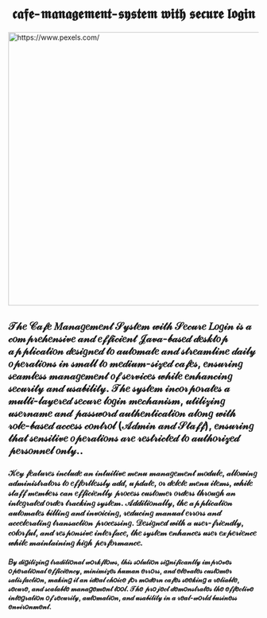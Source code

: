 
<h1 align="center">𝖈𝖆𝖋𝖊-𝖒𝖆𝖓𝖆𝖌𝖊𝖒𝖊𝖓𝖙-𝖘𝖞𝖘𝖙𝖊𝖒 𝖜𝖎𝖙𝖍 𝖘𝖊𝖈𝖚𝖗𝖊 𝖑𝖔𝖌𝖎𝖓</h1>
<img src="https://images.unsplash.com/photo-1449198063792-7d754d6f3c80?ixlib=rb-4.0.3&ixid=MnwxMjA3fDB8MHxwaG90by1wYWdlfHx8fGVufDB8fHx8&auto=format&fit=crop&w=1171&q=80" height=550 width=1000 alt="https://www.pexels.com/"/>
<br>
<h2 align="left">𝒯𝒽𝑒 𝒞𝒶𝒻𝑒 𝑀𝒶𝓃𝒶𝑔𝑒𝓂𝑒𝓃𝓉 𝒮𝓎𝓈𝓉𝑒𝓂 𝓌𝒾𝓉𝒽 𝒮𝑒𝒸𝓊𝓇𝑒 𝐿𝑜𝑔𝒾𝓃 𝒾𝓈 𝒶 𝒸𝑜𝓂𝓅𝓇𝑒𝒽𝑒𝓃𝓈𝒾𝓋𝑒 𝒶𝓃𝒹 𝑒𝒻𝒻𝒾𝒸𝒾𝑒𝓃𝓉 𝒥𝒶𝓋𝒶-𝒷𝒶𝓈𝑒𝒹 𝒹𝑒𝓈𝓀𝓉𝑜𝓅 𝒶𝓅𝓅𝓁𝒾𝒸𝒶𝓉𝒾𝑜𝓃 𝒹𝑒𝓈𝒾𝑔𝓃𝑒𝒹 𝓉𝑜 𝒶𝓊𝓉𝑜𝓂𝒶𝓉𝑒 𝒶𝓃𝒹 𝓈𝓉𝓇𝑒𝒶𝓂𝓁𝒾𝓃𝑒 𝒹𝒶𝒾𝓁𝓎 𝑜𝓅𝑒𝓇𝒶𝓉𝒾𝑜𝓃𝓈 𝒾𝓃 𝓈𝓂𝒶𝓁𝓁 𝓉𝑜 𝓂𝑒𝒹𝒾𝓊𝓂-𝓈𝒾𝓏𝑒𝒹 𝒸𝒶𝒻𝑒𝓈, 𝑒𝓃𝓈𝓊𝓇𝒾𝓃𝑔 𝓈𝑒𝒶𝓂𝓁𝑒𝓈𝓈 𝓂𝒶𝓃𝒶𝑔𝑒𝓂𝑒𝓃𝓉 𝑜𝒻 𝓈𝑒𝓇𝓋𝒾𝒸𝑒𝓈 𝓌𝒽𝒾𝓁𝑒 𝑒𝓃𝒽𝒶𝓃𝒸𝒾𝓃𝑔 𝓈𝑒𝒸𝓊𝓇𝒾𝓉𝓎 𝒶𝓃𝒹 𝓊𝓈𝒶𝒷𝒾𝓁𝒾𝓉𝓎. 𝒯𝒽𝑒 𝓈𝓎𝓈𝓉𝑒𝓂 𝒾𝓃𝒸𝑜𝓇𝓅𝑜𝓇𝒶𝓉𝑒𝓈 𝒶 𝓂𝓊𝓁𝓉𝒾-𝓁𝒶𝓎𝑒𝓇𝑒𝒹 𝓈𝑒𝒸𝓊𝓇𝑒 𝓁𝑜𝑔𝒾𝓃 𝓂𝑒𝒸𝒽𝒶𝓃𝒾𝓈𝓂, 𝓊𝓉𝒾𝓁𝒾𝓏𝒾𝓃𝑔 𝓊𝓈𝑒𝓇𝓃𝒶𝓂𝑒 𝒶𝓃𝒹 𝓅𝒶𝓈𝓈𝓌𝑜𝓇𝒹 𝒶𝓊𝓉𝒽𝑒𝓃𝓉𝒾𝒸𝒶𝓉𝒾𝑜𝓃 𝒶𝓁𝑜𝓃𝑔 𝓌𝒾𝓉𝒽 𝓇𝑜𝓁𝑒-𝒷𝒶𝓈𝑒𝒹 𝒶𝒸𝒸𝑒𝓈𝓈 𝒸𝑜𝓃𝓉𝓇𝑜𝓁 (𝒜𝒹𝓂𝒾𝓃 𝒶𝓃𝒹 𝒮𝓉𝒶𝒻𝒻), 𝑒𝓃𝓈𝓊𝓇𝒾𝓃𝑔 𝓉𝒽𝒶𝓉 𝓈𝑒𝓃𝓈𝒾𝓉𝒾𝓋𝑒 𝑜𝓅𝑒𝓇𝒶𝓉𝒾𝑜𝓃𝓈 𝒶𝓇𝑒 𝓇𝑒𝓈𝓉𝓇𝒾𝒸𝓉𝑒𝒹 𝓉𝑜 𝒶𝓊𝓉𝒽𝑜𝓇𝒾𝓏𝑒𝒹 𝓅𝑒𝓇𝓈𝑜𝓃𝓃𝑒𝓁 𝑜𝓃𝓁𝓎..</h2>
<h3 align="left">𝒦𝑒𝓎 𝒻𝑒𝒶𝓉𝓊𝓇𝑒𝓈 𝒾𝓃𝒸𝓁𝓊𝒹𝑒 𝒶𝓃 𝒾𝓃𝓉𝓊𝒾𝓉𝒾𝓋𝑒 𝓂𝑒𝓃𝓊 𝓂𝒶𝓃𝒶𝑔𝑒𝓂𝑒𝓃𝓉 𝓂𝑜𝒹𝓊𝓁𝑒, 𝒶𝓁𝓁𝑜𝓌𝒾𝓃𝑔 𝒶𝒹𝓂𝒾𝓃𝒾𝓈𝓉𝓇𝒶𝓉𝑜𝓇𝓈 𝓉𝑜 𝑒𝒻𝒻𝑜𝓇𝓉𝓁𝑒𝓈𝓈𝓁𝓎 𝒶𝒹𝒹, 𝓊𝓅𝒹𝒶𝓉𝑒, 𝑜𝓇 𝒹𝑒𝓁𝑒𝓉𝑒 𝓂𝑒𝓃𝓊 𝒾𝓉𝑒𝓂𝓈, 𝓌𝒽𝒾𝓁𝑒 𝓈𝓉𝒶𝒻𝒻 𝓂𝑒𝓂𝒷𝑒𝓇𝓈 𝒸𝒶𝓃 𝑒𝒻𝒻𝒾𝒸𝒾𝑒𝓃𝓉𝓁𝓎 𝓅𝓇𝑜𝒸𝑒𝓈𝓈 𝒸𝓊𝓈𝓉𝑜𝓂𝑒𝓇 𝑜𝓇𝒹𝑒𝓇𝓈 𝓉𝒽𝓇𝑜𝓊𝑔𝒽 𝒶𝓃 𝒾𝓃𝓉𝑒𝑔𝓇𝒶𝓉𝑒𝒹 𝑜𝓇𝒹𝑒𝓇 𝓉𝓇𝒶𝒸𝓀𝒾𝓃𝑔 𝓈𝓎𝓈𝓉𝑒𝓂. 𝒜𝒹𝒹𝒾𝓉𝒾𝑜𝓃𝒶𝓁𝓁𝓎, 𝓉𝒽𝑒 𝒶𝓅𝓅𝓁𝒾𝒸𝒶𝓉𝒾𝑜𝓃 𝒶𝓊𝓉𝑜𝓂𝒶𝓉𝑒𝓈 𝒷𝒾𝓁𝓁𝒾𝓃𝑔 𝒶𝓃𝒹 𝒾𝓃𝓋𝑜𝒾𝒸𝒾𝓃𝑔, 𝓇𝑒𝒹𝓊𝒸𝒾𝓃𝑔 𝓂𝒶𝓃𝓊𝒶𝓁 𝑒𝓇𝓇𝑜𝓇𝓈 𝒶𝓃𝒹 𝒶𝒸𝒸𝑒𝓁𝑒𝓇𝒶𝓉𝒾𝓃𝑔 𝓉𝓇𝒶𝓃𝓈𝒶𝒸𝓉𝒾𝑜𝓃 𝓅𝓇𝑜𝒸𝑒𝓈𝓈𝒾𝓃𝑔. 𝒟𝑒𝓈𝒾𝑔𝓃𝑒𝒹 𝓌𝒾𝓉𝒽 𝒶 𝓊𝓈𝑒𝓇-𝒻𝓇𝒾𝑒𝓃𝒹𝓁𝓎, 𝒸𝑜𝓁𝑜𝓇𝒻𝓊𝓁, 𝒶𝓃𝒹 𝓇𝑒𝓈𝓅𝑜𝓃𝓈𝒾𝓋𝑒 𝒾𝓃𝓉𝑒𝓇𝒻𝒶𝒸𝑒, 𝓉𝒽𝑒 𝓈𝓎𝓈𝓉𝑒𝓂 𝑒𝓃𝒽𝒶𝓃𝒸𝑒𝓈 𝓊𝓈𝑒𝓇 𝑒𝓍𝓅𝑒𝓇𝒾𝑒𝓃𝒸𝑒 𝓌𝒽𝒾𝓁𝑒 𝓂𝒶𝒾𝓃𝓉𝒶𝒾𝓃𝒾𝓃𝑔 𝒽𝒾𝑔𝒽 𝓅𝑒𝓇𝒻𝑜𝓇𝓂𝒶𝓃𝒸𝑒.</h3>
<h4 align="left">𝐵𝓎 𝒹𝒾𝑔𝒾𝓉𝒾𝓏𝒾𝓃𝑔 𝓉𝓇𝒶𝒹𝒾𝓉𝒾𝑜𝓃𝒶𝓁 𝓌𝑜𝓇𝓀𝒻𝓁𝑜𝓌𝓈, 𝓉𝒽𝒾𝓈 𝓈𝑜𝓁𝓊𝓉𝒾𝑜𝓃 𝓈𝒾𝑔𝓃𝒾𝒻𝒾𝒸𝒶𝓃𝓉𝓁𝓎 𝒾𝓂𝓅𝓇𝑜𝓋𝑒𝓈 𝑜𝓅𝑒𝓇𝒶𝓉𝒾𝑜𝓃𝒶𝓁 𝑒𝒻𝒻𝒾𝒸𝒾𝑒𝓃𝒸𝓎, 𝓂𝒾𝓃𝒾𝓂𝒾𝓏𝑒𝓈 𝒽𝓊𝓂𝒶𝓃 𝑒𝓇𝓇𝑜𝓇𝓈, 𝒶𝓃𝒹 𝑒𝓁𝑒𝓋𝒶𝓉𝑒𝓈 𝒸𝓊𝓈𝓉𝑜𝓂𝑒𝓇 𝓈𝒶𝓉𝒾𝓈𝒻𝒶𝒸𝓉𝒾𝑜𝓃, 𝓂𝒶𝓀𝒾𝓃𝑔 𝒾𝓉 𝒶𝓃 𝒾𝒹𝑒𝒶𝓁 𝒸𝒽𝑜𝒾𝒸𝑒 𝒻𝑜𝓇 𝓂𝑜𝒹𝑒𝓇𝓃 𝒸𝒶𝒻𝑒𝓈 𝓈𝑒𝑒𝓀𝒾𝓃𝑔 𝒶 𝓇𝑒𝓁𝒾𝒶𝒷𝓁𝑒, 𝓈𝑒𝒸𝓊𝓇𝑒, 𝒶𝓃𝒹 𝓈𝒸𝒶𝓁𝒶𝒷𝓁𝑒 𝓂𝒶𝓃𝒶𝑔𝑒𝓂𝑒𝓃𝓉 𝓉𝑜𝑜𝓁. 𝒯𝒽𝑒 𝓅𝓇𝑜𝒿𝑒𝒸𝓉 𝒹𝑒𝓂𝑜𝓃𝓈𝓉𝓇𝒶𝓉𝑒𝓈 𝓉𝒽𝑒 𝑒𝒻𝒻𝑒𝒸𝓉𝒾𝓋𝑒 𝒾𝓃𝓉𝑒𝑔𝓇𝒶𝓉𝒾𝑜𝓃 𝑜𝒻 𝓈𝑒𝒸𝓊𝓇𝒾𝓉𝓎, 𝒶𝓊𝓉𝑜𝓂𝒶𝓉𝒾𝑜𝓃, 𝒶𝓃𝒹 𝓊𝓈𝒶𝒷𝒾𝓁𝒾𝓉𝓎 𝒾𝓃 𝒶 𝓇𝑒𝒶𝓁-𝓌𝑜𝓇𝓁𝒹 𝒷𝓊𝓈𝒾𝓃𝑒𝓈𝓈 𝑒𝓃𝓋𝒾𝓇𝑜𝓃𝓂𝑒𝓃𝓉.</h4>
